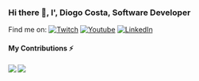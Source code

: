 ### Hi there 👋, I', Diogo Costa, Software Developer

Find me on: 
<a target="_blank" href="https://www.twitch.tv/diogocostadev" rel="nofollow"><img src="https://camo.githubusercontent.com/bc783a52419e17c85834a69830cc2f5347d6616b542db22f7c808ef3a53fe890/68747470733a2f2f696d672e69636f6e73382e636f6d2f636f6c6f722f33302f3030303030302f7477697463682d2d76312e706e67" alt="Twitch" title="find me on twitch" data-canonical-src="https://img.icons8.com/color/30/000000/twitch--v1.png" style="max-width:100%;"></a> <a  target="_blank" href="https://www.youtube.com/c/diogocostadev?view_as=subscriber" rel="nofollow"><img src="https://camo.githubusercontent.com/212e7e49ae57bf722e2c9862db3aa455dc65914c41bc91ab4a89f1948436b47b/68747470733a2f2f696d672e69636f6e73382e636f6d2f636f6c6f722f33302f3030303030302f796f75747562652d706c61792e706e67" alt="Youtube" title="Find me on Youtube" data-canonical-src="https://img.icons8.com/color/30/000000/youtube-play.png" style="max-width:100%;"></a> <a href="https://www.linkedin.com/in/diogotj/" rel="nofollow"><img src="https://camo.githubusercontent.com/af961910289219216e453fce491b2d283445d7ac0b63355c56f02a33eadf6575/68747470733a2f2f696d672e69636f6e73382e636f6d2f636f6c6f722f33302f3030303030302f6c696e6b6564696e2e706e67" alt="LinkedIn" title="find me on LinkedIn" data-canonical-src="https://img.icons8.com/color/30/000000/linkedin.png" style="max-width:100%;"></a>

#### My Contributions :zap:
<a href="https://github.com/diogocsbr/github-readme-stats"> 
  <img align="left" src="![Anurag's GitHub stats](https://github-readme-stats.vercel.app/api?username=diogocsbr&show_icons=true&theme=dracula)" />
</a>
<a href="https://github.com/diogocsbr/github-readme-stats">
  <img align="left" src="https://github-readme-stats.vercel.app/api?username=diogocsbr&show_icons=true&theme=dracula" />
</a>


<!--
**diogocsbr/diogocsbr** is a ✨ _special_ ✨ repository because its `README.md` (this file) appears on your GitHub profile.

Here are some ideas to get you started:

- 🔭 I’m currently working on ...
- 🌱 I’m currently learning ...
- 👯 I’m looking to collaborate on ...
- 🤔 I’m looking for help with ...
- 💬 Ask me about ...
- 📫 How to reach me: ...
- 😄 Pronouns: ...
- ⚡ Fun fact: ...

dark, radical, merko, gruvbox, tokyonight, onedark, cobalt, synthwave, highcontrast, dracula

--icone site
<a href="https://www.richardzampieri.com/" rel="nofollow"><img src="https://camo.githubusercontent.com/7e1971a38c085e4fa4cb984a24a223f8915aaf12cb473e6735db14a551f47d4d/68747470733a2f2f696d672e69636f6e73382e636f6d2f636f6c6f722f33302f3030303030302f757365722d6c6f636174696f6e2e706e67" alt="Site" title="Site icon without padding" data-canonical-src="https://img.icons8.com/color/30/000000/user-location.png" style="max-width:100%;"></a>

-->
